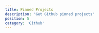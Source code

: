 ```yaml
---
title: Pinned Projects
description: 'Get Github pinned projects'
position: 5
category: 'Github'
---
```

